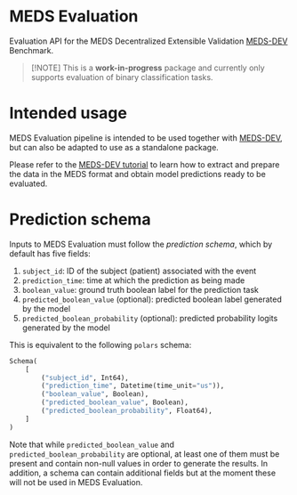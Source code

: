 # MEDS Evaluation

Evaluation API for the MEDS Decentralized Extensible Validation
[MEDS-DEV](https://github.com/mmcdermott/MEDS-DEV/) Benchmark.

> \[!NOTE\]
> This is a **work-in-progress** package and currently only supports evaluation of binary classification
> tasks.

# Intended usage

MEDS Evaluation pipeline is intended to be used together with
[MEDS-DEV](https://github.com/mmcdermott/MEDS-DEV/), but can also be adapted to use as a standalone package.

Please refer to the
[MEDS-DEV tutorial](https://github.com/mmcdermott/MEDS-DEV?tab=readme-ov-file#example-workflow) to learn how
to extract and prepare the data in the MEDS format and obtain model predictions ready to be evaluated.

# Prediction schema

Inputs to MEDS Evaluation must follow the *prediction schema*, which by default has five fields:

1. `subject_id`: ID of the subject (patient) associated with the event
2. `prediction_time`: time at which the prediction as being made
3. `boolean_value`: ground truth boolean label for the prediction task
4. `predicted_boolean_value` (optional): predicted boolean label generated by the model
5. `predicted_boolean_probability` (optional): predicted probability logits generated by the model

This is equivalent to the following `polars` schema:

```python
Schema(
    [
        ("subject_id", Int64),
        ("prediction_time", Datetime(time_unit="us")),
        ("boolean_value", Boolean),
        ("predicted_boolean_value", Boolean),
        ("predicted_boolean_probability", Float64),
    ]
)
```

Note that while `predicted_boolean_value` and `predicted_boolean_probability` are optional, at least one of
them must be present and contain non-null values in order to generate the results. In addition, a schema can
contain additional fields but at the moment these will not be used in MEDS Evaluation.
